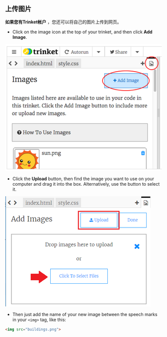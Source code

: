 ## 上传图片

**如果您有Trinket帐户** ，您还可以将自己的图片上传到网页。

+ Click on the image icon at the top of your trinket, and then click **Add Image**.

![screenshot](images/story-upload.png)

+ Click the **Upload** button, then find the image you want to use on your computer and drag it into the box. Alternatively, use the button to select it.

![Upload](images/upload-image.png)

+ Then just add the name of your new image between the speech marks in your `<img>` tag, like this:

```html
<img src="buildings.png">
```